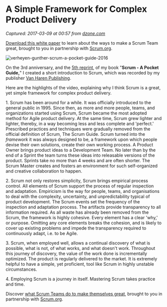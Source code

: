 # A Simple Framework for Complex Product Delivery

_Captured: 2017-03-09 at 00:57 from [dzone.com](https://dzone.com/articles/a-simple-framework-for-complex-product-delivery?edition=276897&utm_source=Daily%20Digest&utm_medium=email&utm_campaign=dd%202017-03-08)_

[Download this white paper](https://dzone.com/go?i=150025&u=https%3A%2F%2Fwww.scrum.org%2FAbout%2FAll-Articles%2FarticleType%2FArticleView%2FarticleId%2F1029%2FCharacteristics-of-a-Great-Scrum-Team%3Futm_source%3DDZone%26utm_medium%3DArticle%26utm_campaign%3DGreatScrumTeam) to learn about the ways to make a Scrum Team great, brought to you in partnership with [Scrum.org](https://dzone.com/go?i=150025&u=https%3A%2F%2Fwww.scrum.org%2FAbout%2FAll-Articles%2FarticleType%2FArticleView%2FarticleId%2F1029%2FCharacteristics-of-a-Great-Scrum-Team%3Futm_source%3DDZone%26utm_medium%3DArticle%26utm_campaign%3DGreatScrumTeam).

![verheyen-gunther-scrum-a-pocket-guide-2016](https://ullizee.files.wordpress.com/2016/11/verheyen-gunther-scrum-a-pocket-guide-2016.png?w=171)

On the 3rd anniversary, and the [5th reprint](https://guntherverheyen.com/2016/11/14/a-simple-framework-for-complex-product-delivery-in-100-pages/), of my book "**Scrum - A Pocket Guide,**" I created a short introduction to Scrum, which was recorded by my publisher [Van Haren Publishing](http://www.vanharen.net/en/).

Here are the highlights of the video, explaining why I think Scrum is a great, yet simple framework for complex product delivery.

1\. Scrum has been around for a while. It was officially introduced to the general public in 1995. Since then, as more and more people, teams, and organizations started using Scrum, Scrum became the most adopted method for Agile product delivery. At the same time, Scrum grew lighter and lighter, thereby, in a way becoming less and less complete and 'perfect.' Prescribed practices and techniques were gradually removed from the official definition of Scrum, The Scrum Guide. Scrum turned into the _framework_ it was always designed to be, a framework upon which people devise their own solutions, create their own working process. A Product Owner brings product ideas to a Development Team. No later than by the end of a Sprint the team turns these ideas into releasable versions of the product. Sprints take no more than 4 weeks and are often shorter. The Scrum Master creates and fosters an environment for such self-organized and creative collaboration to happen.

2\. Scrum not only restores simplicity, Scrum brings empirical process control. All elements of Scrum support the process of regular inspection and adaptation. Empiricism is the way for people, teams, and organisations to deal with the complexity, uncertainty, and unpredictability typical of product development. The Scrum events set the frequency of the inspection and adaptation process. The artifacts provide transparency to all information required. As all waste has already been removed from the Scrum, the framework is highly cohesive. Every element has a clear 'why,' or purpose. Omitting any core elements breaks the cohesion, and is likely to cover up existing problems and impede the transparency required to continuously adapt, i.e. to be Agile.

3\. Scrum, when employed well, allows a continual discovery of what is possible, what is not, of what works, and what doesn't work. Throughout this journey of discovery, the value of the work done is incrementally optimized. The product is regularly delivered to the market. It is extremely helpful to have a simple, yet proficient, tool like Scrum in highly unstable circumstances.

4\. Employing Scrum is a journey in itself. Mastering Scrum takes practice and time.

Discover [what Scrum Teams do to make themselves great](https://dzone.com/go?i=150024&u=https%3A%2F%2Fwww.scrum.org%2FAbout%2FAll-Articles%2FarticleType%2FArticleView%2FarticleId%2F1029%2FCharacteristics-of-a-Great-Scrum-Team%3Futm_source%3DDZone%26utm_medium%3DArticle%26utm_campaign%3DGreatScrumTeam), brought to you in partnership with [Scrum.org](https://dzone.com/go?i=150024&u=https%3A%2F%2Fwww.scrum.org%2FAbout%2FAll-Articles%2FarticleType%2FArticleView%2FarticleId%2F1029%2FCharacteristics-of-a-Great-Scrum-Team%3Futm_source%3DDZone%26utm_medium%3DArticle%26utm_campaign%3DGreatScrumTeam).
